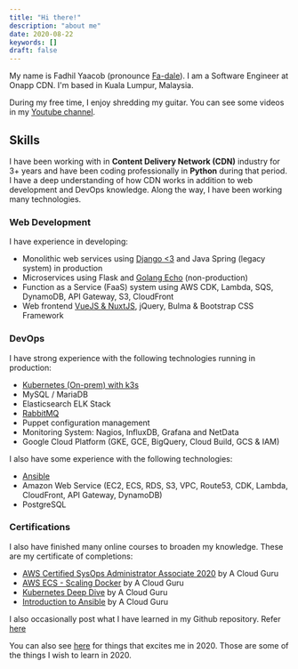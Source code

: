 ```yaml
---
title: "Hi there!"
description: "about me"
date: 2020-08-22
keywords: []
draft: false
---
```


My name is Fadhil Yaacob (pronounce [Fa-dale](https://www.howtopronounce.com/fadale/)). I am a Software Engineer at Onapp CDN. I'm based in Kuala Lumpur, Malaysia.

During my free time, I enjoy shredding my guitar. You can see some videos in my [Youtube channel](https://www.youtube.com/user/piukul/).

## Skills

I have been working with in **Content Delivery Network (CDN)** industry for 3+ years and have been coding professionally in **Python** during that period. I have a deep understanding of how CDN works in addition to web development and DevOps knowledge. Along the way, I have been working many technologies.

### Web Development

I have experience in developing:

- Monolithic web services using [Django <3](/tags/django/) and Java Spring (legacy system) in production
- Microservices using Flask and [Golang Echo](/tags/golang/) (non-production)
- Function as a Service (FaaS) system using AWS CDK, Lambda, SQS, DynamoDB, API Gateway, S3, CloudFront
- Web frontend [VueJS & NuxtJS](/tags/vuejs/), jQuery, Bulma & Bootstrap CSS Framework

### DevOps

I have strong experience with the following technologies running in production:

- [Kubernetes (On-prem) with k3s](/tags/kubernetes/)
- MySQL / MariaDB
- Elasticsearch ELK Stack
- [RabbitMQ](/tags/message-queue/)
- Puppet configuration management
- Monitoring System: Nagios, InfluxDB, Grafana and NetData
- Google Cloud Platform (GKE, GCE, BigQuery, Cloud Build, GCS & IAM)

I also have some experience with the following technologies:

- [Ansible](https://github.com/sdil/learning/tree/master/ansible)
- Amazon Web Service (EC2, ECS, RDS, S3, VPC, Route53, CDK, Lambda, CloudFront, API Gateway, DynamoDB)
- PostgreSQL

### Certifications

I also have finished many online courses to broaden my knowledge. These are my certificate of completions:

- [AWS Certified SysOps Administrator Associate 2020](https://verify.acloud.guru/4A968CDFC398) by A Cloud Guru
- [AWS ECS - Scaling Docker](https://verify.acloud.guru/BC648C629A48) by A Cloud Guru
- [Kubernetes Deep Dive](https://verify.acloud.guru/445E8386BBF0) by A Cloud Guru
- [Introduction to Ansible](https://verify.acloud.guru/EE90B7C9B544) by A Cloud Guru

I also occasionally post what I have learned in my Github repository. Refer [here](https://github.com/sdil/learning)

You can also see [here](/blog/2020-whats-next) for things that excites me in 2020. Those are some of the things I wish to learn in 2020.
